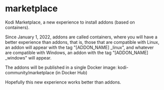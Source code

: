 # marketplace
Kodi Marketplace, a new experience to install addons (based on containers).

Since January 1, 2022, addons are called containers, where you will have a better experience than addons, that is, those that are compatible with Linux, an addon will appear with the tag "[ADDON_NAME] _linux", and whatever are compatible with Windows, an addon with the tag "[ADDON_NAME] _windows" will appear.

The addons will be published in a single Docker image: kodi-community/marketplace (in Docker Hub)

Hopefully this new experience works better than addons.

